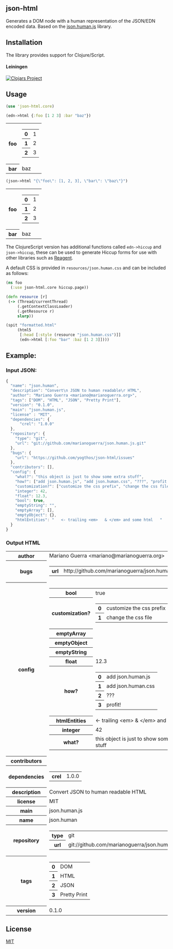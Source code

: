 ## json-html

Generates a DOM node with a human representation of the JSON/EDN encoded data. Based on the [json.human.js](http://marianoguerra.github.io/json.human.js/) library.

## Installation

The library provides support for Clojure/Script.

#### Leiningen

[![Clojars Project](http://clojars.org/json-html/latest-version.svg)](http://clojars.org/json-html)

## Usage

```clojure
(use 'json-html.core)

(edn->html {:foo [1 2 3] :bar "baz"})
```
<div class=\"jh-root\"><table class=\"jh-type-object\"><tr><th class=\"jh-key jh-object-key\">foo</th><td class=\"jh-value jh-object-value\"><table class=\"jh-type-object\"><tr><th class=\"jh-key jh-array-key\">0</th><td class=\"jh-value jh-array-value\"><span class=\"jh-type-number\">1</span></td></tr><tr><th class=\"jh-key jh-array-key\">1</th><td class=\"jh-value jh-array-value\"><span class=\"jh-type-number\">2</span></td></tr><tr><th class=\"jh-key jh-array-key\">2</th><td class=\"jh-value jh-array-value\"><span class=\"jh-type-number\">3</span></td></tr></table></td></tr><tr><th class=\"jh-key jh-object-key\">bar</th><td class=\"jh-value jh-object-value\"><span class=\"jh-type-string\">baz</span></td></tr></table></div>

```clojure
(json->html "{\"foo\": [1, 2, 3], \"bar\": \"baz\"}")
```
<div class=\"jh-root\"><table class=\"jh-type-object\"><tr><th class=\"jh-key jh-object-key\">foo</th><td class=\"jh-value jh-object-value\"><table class=\"jh-type-object\"><tr><th class=\"jh-key jh-array-key\">0</th><td class=\"jh-value jh-array-value\"><span class=\"jh-type-number\">1</span></td></tr><tr><th class=\"jh-key jh-array-key\">1</th><td class=\"jh-value jh-array-value\"><span class=\"jh-type-number\">2</span></td></tr><tr><th class=\"jh-key jh-array-key\">2</th><td class=\"jh-value jh-array-value\"><span class=\"jh-type-number\">3</span></td></tr></table></td></tr><tr><th class=\"jh-key jh-object-key\">bar</th><td class=\"jh-value jh-object-value\"><span class=\"jh-type-string\">baz</span></td></tr></table></div>

The ClojureScript version has additional functions called `edn->hiccup` and `json->hiccup`, these can be used to generate Hiccup forms for use with other libraries such as [Reagent](http://holmsand.github.io/reagent/).


A default CSS is provided in `resources/json.human.css` and can be included as follows:

```clojure
(ns foo
  (:use json-html.core hiccup.page))

(defn resource [r]
 (-> (Thread/currentThread)
     (.getContextClassLoader)
     (.getResource r)
     slurp))

(spit "formatted.html"
     (html5
      [:head [:style (resource "json.human.css")]]
      (edn->html [:foo "bar" :baz [1 2 3]])))
```

## Example:

### Input JSON:

```javascript
{
  "name": "json.human",
  "description": "Convert\n JSON to human readable\r HTML",
  "author": "Mariano Guerra <mariano@marianoguerra.org>",
  "tags": ["DOM", "HTML", "JSON", "Pretty Print"],
  "version": "0.1.0",
  "main": "json.human.js",
  "license" : "MIT",
  "dependencies": {
      "crel": "1.0.0"
  },
  "repository": {
    "type": "git",
    "url": "git://github.com/marianoguerra/json.human.js.git"
  },
  "bugs": {
    "url": "https://github.com/yogthos/json-html/issues"
  },
  "contributors": [],
  "config": {
    "what?": "this object is just to show some extra stuff",
    "how?": ["add json.human.js", "add json.human.css", "???", "profit!"],
    "customization?": ["customize the css prefix", "change the css file"],
    "integer": 42,
    "float": 12.3,
    "bool": true,
    "emptyString": "",
    "emptyArray": [],
    "emptyObject": {},
    "htmlEntities": "   <- trailing <em>   & </em> and some html   "
  }
}
```

### Output HTML

<div class="jh-root"><table class="jh-type-object"><tbody><tr><th class="jh-key jh-object-key"><span class="jh-type-string">author</span></th><td class="jh-value jh-object-value"><span class="jh-type-string">Mariano Guerra &lt;mariano@marianoguerra.org&gt;</span></td></tr><tr><th class="jh-key jh-object-key"><span class="jh-type-string">bugs</span></th><td class="jh-value jh-object-value"><table class="jh-type-object"><tbody><tr><th class="jh-key jh-object-key"><span class="jh-type-string">url</span></th><td class="jh-value jh-object-value"><span class="jh-type-string">http://github.com/marianoguerra/json.human.js/issues</span></td></tr></tbody></table></td></tr><tr><th class="jh-key jh-object-key"><span class="jh-type-string">config</span></th><td class="jh-value jh-object-value"><table class="jh-type-object"><tbody><tr><th class="jh-key jh-object-key"><span class="jh-type-string">bool</span></th><td class="jh-value jh-object-value"><span class="jh-type-bool">true</span></td></tr><tr><th class="jh-key jh-object-key"><span class="jh-type-string">customization?</span></th><td class="jh-value jh-object-value"><table class="jh-type-object"><tbody><tr><th class="jh-key jh-array-key">0</th><td class="jh-value jh-array-value"><span class="jh-type-string">customize the css prefix</span></td></tr><tr><th class="jh-key jh-array-key">1</th><td class="jh-value jh-array-value"><span class="jh-type-string">change the css file</span></td></tr></tbody></table></td></tr><tr><th class="jh-key jh-object-key"><span class="jh-type-string">emptyArray</span></th><td class="jh-value jh-object-value"><div class="jh-type-object"><span class="jh-empty-collection"></span></div></td></tr><tr><th class="jh-key jh-object-key"><span class="jh-type-string">emptyObject</span></th><td class="jh-value jh-object-value"><div class="jh-type-object"><span class="jh-empty-map"></span></div></td></tr><tr><th class="jh-key jh-object-key"><span class="jh-type-string">emptyString</span></th><td class="jh-value jh-object-value"><span class="jh-type-string"><span class="jh-empty-string"></span></span></td></tr><tr><th class="jh-key jh-object-key"><span class="jh-type-string">float</span></th><td class="jh-value jh-object-value"><span class="jh-type-number">12.3</span></td></tr><tr><th class="jh-key jh-object-key"><span class="jh-type-string">how?</span></th><td class="jh-value jh-object-value"><table class="jh-type-object"><tbody><tr><th class="jh-key jh-array-key">0</th><td class="jh-value jh-array-value"><span class="jh-type-string">add json.human.js</span></td></tr><tr><th class="jh-key jh-array-key">1</th><td class="jh-value jh-array-value"><span class="jh-type-string">add json.human.css</span></td></tr><tr><th class="jh-key jh-array-key">2</th><td class="jh-value jh-array-value"><span class="jh-type-string">???</span></td></tr><tr><th class="jh-key jh-array-key">3</th><td class="jh-value jh-array-value"><span class="jh-type-string">profit!</span></td></tr></tbody></table></td></tr><tr><th class="jh-key jh-object-key"><span class="jh-type-string">htmlEntities</span></th><td class="jh-value jh-object-value"><span class="jh-type-string">   &lt;- trailing &lt;em&gt;   &amp; &lt;/em&gt; and some html   </span></td></tr><tr><th class="jh-key jh-object-key"><span class="jh-type-string">integer</span></th><td class="jh-value jh-object-value"><span class="jh-type-number">42</span></td></tr><tr><th class="jh-key jh-object-key"><span class="jh-type-string">what?</span></th><td class="jh-value jh-object-value"><span class="jh-type-string">this object is just to show some extra stuff</span></td></tr></tbody></table></td></tr><tr><th class="jh-key jh-object-key"><span class="jh-type-string">contributors</span></th><td class="jh-value jh-object-value"><div class="jh-type-object"><span class="jh-empty-collection"></span></div></td></tr><tr><th class="jh-key jh-object-key"><span class="jh-type-string">dependencies</span></th><td class="jh-value jh-object-value"><table class="jh-type-object"><tbody><tr><th class="jh-key jh-object-key"><span class="jh-type-string">crel</span></th><td class="jh-value jh-object-value"><span class="jh-type-string">1.0.0</span></td></tr></tbody></table></td></tr><tr><th class="jh-key jh-object-key"><span class="jh-type-string">description</span></th><td class="jh-value jh-object-value"><span class="jh-type-string">Convert
 JSON to human readable
 HTML</span></td></tr><tr><th class="jh-key jh-object-key"><span class="jh-type-string">license</span></th><td class="jh-value jh-object-value"><span class="jh-type-string">MIT</span></td></tr><tr><th class="jh-key jh-object-key"><span class="jh-type-string">main</span></th><td class="jh-value jh-object-value"><span class="jh-type-string">json.human.js</span></td></tr><tr><th class="jh-key jh-object-key"><span class="jh-type-string">name</span></th><td class="jh-value jh-object-value"><span class="jh-type-string">json.human</span></td></tr><tr><th class="jh-key jh-object-key"><span class="jh-type-string">repository</span></th><td class="jh-value jh-object-value"><table class="jh-type-object"><tbody><tr><th class="jh-key jh-object-key"><span class="jh-type-string">type</span></th><td class="jh-value jh-object-value"><span class="jh-type-string">git</span></td></tr><tr><th class="jh-key jh-object-key"><span class="jh-type-string">url</span></th><td class="jh-value jh-object-value"><span class="jh-type-string">git://github.com/marianoguerra/json.human.js.git</span></td></tr></tbody></table></td></tr><tr><th class="jh-key jh-object-key"><span class="jh-type-string">tags</span></th><td class="jh-value jh-object-value"><table class="jh-type-object"><tbody><tr><th class="jh-key jh-array-key">0</th><td class="jh-value jh-array-value"><span class="jh-type-string">DOM</span></td></tr><tr><th class="jh-key jh-array-key">1</th><td class="jh-value jh-array-value"><span class="jh-type-string">HTML</span></td></tr><tr><th class="jh-key jh-array-key">2</th><td class="jh-value jh-array-value"><span class="jh-type-string">JSON</span></td></tr><tr><th class="jh-key jh-array-key">3</th><td class="jh-value jh-array-value"><span class="jh-type-string">Pretty Print</span></td></tr></tbody></table></td></tr><tr><th class="jh-key jh-object-key"><span class="jh-type-string">version</span></th><td class="jh-value jh-object-value"><span class="jh-type-string">0.1.0</span></td></tr></tbody></table></div>
 
## License

[MIT](http://opensource.org/licenses/MIT)
